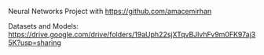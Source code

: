 Neural Networks Project with https://github.com/amacemirhan

Datasets and Models:
https://drive.google.com/drive/folders/19aUph22sjXTqvBJlvhFv9m0FK97aj35K?usp=sharing

